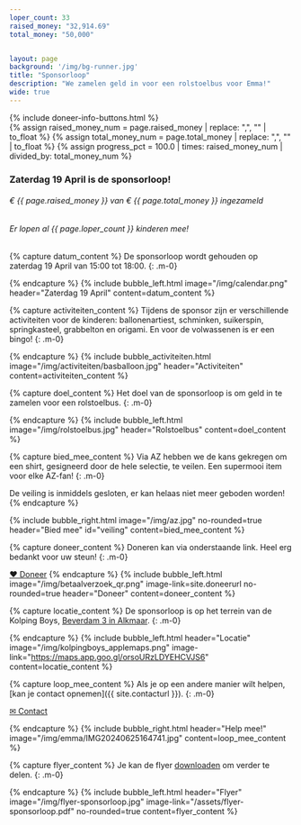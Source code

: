 ```yaml
---
loper_count: 33
raised_money: "32,914.69"
total_money: "50,000"


layout: page
background: '/img/bg-runner.jpg'
title: "Sponsorloop"
description: "We zamelen geld in voor een rolstoelbus voor Emma!"
wide: true
---
```


<div class="col-lg-11 mx-auto">
{% include doneer-info-buttons.html %}
</div>
<!-- This calculates the percentage, which is used for the progress bar -->
{% assign raised_money_num = page.raised_money | replace: ",", "" | to_float %}
{% assign total_money_num = page.total_money | replace: ",", "" | to_float %}
{% assign progress_pct = 100.0 | times: raised_money_num | divided_by: total_money_num %}


<div class="progress-bg col-lg-11 mx-auto">
    <h3>Zaterdag 19 April is de sponsorloop! </h3>
    <div class="progress">
        <div class="progress-bar active" role="progressbar" aria-valuemin="0" aria-valuemax="100" style="width: {{ progress_pct }}%;" aria-valuenow="{{ progress_pct }}">
        </div>
    </div>
    <div class="row mx-auto justify-content-between" style="margin-top: 10px;">
        <h6>€ {{ page.raised_money }} van € {{ page.total_money }} ingezameld</h6>
        <h6>Er lopen al {{ page.loper_count }} kinderen mee!</h6>
    </div>
</div>

{% capture datum_content %}
De sponsorloop wordt gehouden op zaterdag 19 April van 15:00 tot 18:00.
{: .m-0}

{% endcapture %}
{% include bubble_left.html image="/img/calendar.png" header="Zaterdag 19 April"
content=datum_content %}

{% capture activiteiten_content %}
Tijdens de sponsor zijn er verschillende activiteiten voor de kinderen: ballonenartiest, schminken, suikerspin, springkasteel, grabbelton en origami. En voor de volwassenen is er een
bingo!
{: .m-0}

{% endcapture %}
{% include bubble_activiteiten.html image="/img/activiteiten/basballoon.jpg" header="Activiteiten"
content=activiteiten_content %}

{% capture doel_content %}
Het doel van de sponsorloop is om geld in te zamelen voor een rolstoelbus.
{: .m-0}

{% endcapture %}
{% include bubble_left.html image="/img/rolstoelbus.jpg" header="Rolstoelbus"
content=doel_content %}

{% capture bied_mee_content %}
Via AZ hebben we de kans gekregen om een shirt, gesigneerd door de hele selectie, te veilen. Een supermooi item voor elke AZ-fan!
{: .m-0}

De veiling is inmiddels gesloten, er kan helaas niet meer geboden worden!
{% endcapture %}

{% include bubble_right.html image="/img/az.jpg" no-rounded=true header="Bied mee" id="veiling"
content=bied_mee_content %}



{% capture doneer_content %}
Doneren kan via onderstaande link. Heel erg bedankt voor uw steun!
{: .m-0}

<a class="btn-xl btn-danger col-5" href="{{ site.doneerurl }}">&#10084;&#65038; Doneer</a>
{% endcapture %}
{% include bubble_left.html image="/img/betaalverzoek_qr.png" image-link=site.doneerurl no-rounded=true header="Doneer"
content=doneer_content %}

{% capture locatie_content %}
De sponsorloop is op het terrein van de Kolping Boys, [Beverdam 3 in Alkmaar](https://maps.app.goo.gl/orsoURzLDYEHCVJS6).
{: .m-0}

{% endcapture %}
{% include bubble_left.html header="Locatie"
image="/img/kolpingboys_applemaps.png" image-link="https://maps.app.goo.gl/orsoURzLDYEHCVJS6"
content=locatie_content %}


{% capture loop_mee_content %}
Als je op een andere manier wilt helpen, [kan je contact opnemen]({{ site.contacturl }}).
{: .m-0}

<a class="btn-xl btn-primary col-3" href="{{ site.contacturl }}">&#9993; Contact</a>

{% endcapture %}
{% include bubble_right.html header="Help mee!" image="/img/emma/IMG20240625164741.jpg"
content=loop_mee_content %}

{% capture flyer_content %}
Je kan de flyer [downloaden](/assets/flyer-sponsorloop.pdf) om verder te delen.
{: .m-0}

{% endcapture %}
{% include bubble_left.html header="Flyer" image="/img/flyer-sponsorloop.jpg" image-link="/assets/flyer-sponsorloop.pdf" no-rounded=true
content=flyer_content %}
